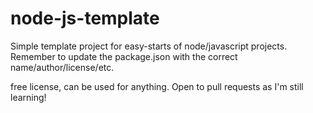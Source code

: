 # node-js-template

Simple template project for easy-starts of node/javascript projects.
Remember to update the package.json with the correct name/author/license/etc.

free license, can be used for anything. Open to pull requests as I'm still learning!